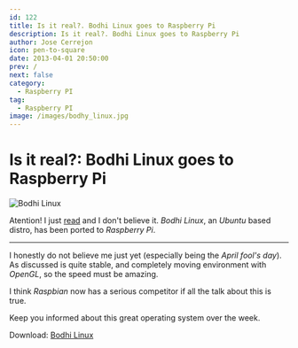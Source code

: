 ```yaml
---
id: 122
title: Is it real?. Bodhi Linux goes to Raspberry Pi
description: Is it real?. Bodhi Linux goes to Raspberry Pi
author: Jose Cerrejon
icon: pen-to-square
date: 2013-04-01 20:50:00
prev: /
next: false
category:
  - Raspberry PI
tag:
  - Raspberry PI
image: /images/bodhy_linux.jpg
---
```


# Is it real?: Bodhi Linux goes to Raspberry Pi

![Bodhi Linux](/images/bodhy_linux.jpg)

Atention! I just [read](https://plus.google.com/100130971560879475093/posts/aroZf63DNPL) and I don't believe it. *Bodhi Linux*, an *Ubuntu* based distro, has been ported to *Raspberry Pi*.

- - -
I honestly do not believe me just yet (especially being the *April fool's day*). As discussed is quite stable, and completely moving environment with *OpenGL*, so the speed must be amazing.

I think *Raspbian* now has a serious competitor if all the talk about this is true.

Keep you informed about this great operating system over the week.

Download: [Bodhi Linux](http://www.bodhilinux.com/downloads_mobile.php)